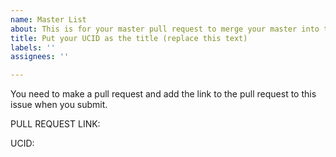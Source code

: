 ```yaml
---
name: Master List
about: This is for your master pull request to merge your master into this repo.
title: Put your UCID as the title (replace this text)
labels: ''
assignees: ''

---
```


You need to make a pull request and add the link to the pull request to this issue when you submit.  

PULL REQUEST LINK:

UCID:
